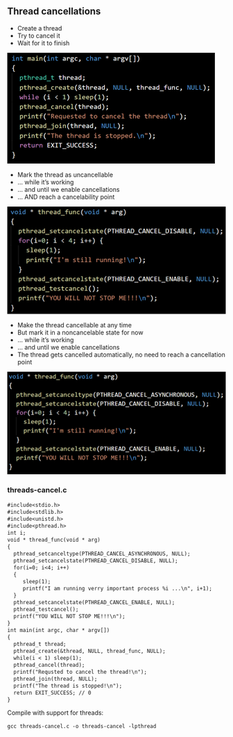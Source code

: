 ## Thread cancellations

- Create a thread
- Try to cancel it
- Wait for it to finish

![10_1.png](10_1.png) 

- Mark the thread as uncancellable
- ... while it’s working
- ... and until we enable cancellations
- ... AND reach a cancelability point

![10_2.png](10_2.png) 

- Make the thread cancellable at any time
- But mark it in a noncancelable state for now
- ... while it’s working
- ... and until we enable cancellations
- The thread gets cancelled automatically, no need to reach a cancellation point

![10_3.png](10_3.png)

### threads-cancel.c
```
#include<stdio.h>
#include<stdlib.h>
#include<unistd.h>
#include<pthread.h>
int i;
void * thread_func(void * arg)
{
  pthread_setcanceltype(PTHREAD_CANCEL_ASYNCHRONOUS, NULL);
  pthread_setcancelstate(PTHREAD_CANCEL_DISABLE, NULL);
  for(i=0; i<4; i++)
  {
     sleep(1);
     printf("I am running verry important process %i ...\n", i+1);
  }
  pthread_setcancelstate(PTHREAD_CANCEL_ENABLE, NULL);
  pthread_testcancel();
  printf("YOU WILL NOT STOP ME!!!\n");
}
int main(int argc, char * argv[])
{
  pthread_t thread;
  pthread_create(&thread, NULL, thread_func, NULL);
  while(i < 1) sleep(1);
  pthread_cancel(thread);
  printf("Requsted to cancel the thread!\n");
  pthread_join(thread, NULL);
  printf("The thread is stopped!\n");
  return EXIT_SUCCESS; // 0
}
```

Compile with support for threads:
```
gcc threads-cancel.c -o threads-cancel -lpthread
```
